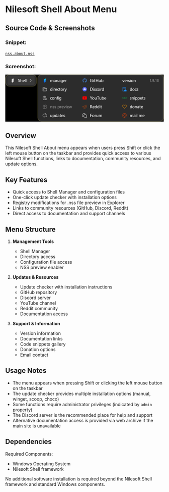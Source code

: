 # Nilesoft Shell About Menu

## Source Code & Screenshots

### Snippet:
[`nss.about.nss`](/ext.nilesoft/nss.about.nss)

### Screenshot:
![Screenshot 1](/ext.nilesoft/nss.about.png)

## Overview

This Nilesoft Shell About menu appears when users press Shift or click the left mouse button on the taskbar and provides quick access to various Nilesoft Shell functions, links to documentation, community resources, and update options.

## Key Features

- Quick access to Shell Manager and configuration files
- One-click update checker with installation options
- Registry modifications for .nss file preview in Explorer
- Links to community resources (GitHub, Discord, Reddit)
- Direct access to documentation and support channels

## Menu Structure

1. **Management Tools**
   - Shell Manager
   - Directory access
   - Configuration file access
   - NSS preview enabler

2. **Updates & Resources**
   - Update checker with installation instructions
   - GitHub repository
   - Discord server
   - YouTube channel
   - Reddit community
   - Documentation access

3. **Support & Information**
   - Version information
   - Documentation links
   - Code snippets gallery
   - Donation options
   - Email contact

## Usage Notes
- The menu appears when pressing Shift or clicking the left mouse button on the taskbar
- The update checker provides multiple installation options (manual, winget, scoop, choco)
- Some functions require administrator privileges (indicated by `admin` property)
- The Discord server is the recommended place for help and support
- Alternative documentation access is provided via web archive if the main site is unavailable

## Dependencies
Required Components:
- Windows Operating System
- Nilesoft Shell framework

No additional software installation is required beyond the Nilesoft Shell framework and standard Windows components.